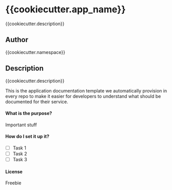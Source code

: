 # {{cookiecutter.app_name}}

{{cookiecutter.description}}

## Author
{{cookiecutter.namespace}}

## Description
{{cookiecutter.description}}

This is the application documentation template we automatically provision in every repo to make it easier for developers to understand what should be documented for their service.

#### What is the purpose? 
Important stuff

#### How do I set it up it?
- [ ] Task 1
- [ ] Task 2
- [ ] Task 3

#### License
Freebie

